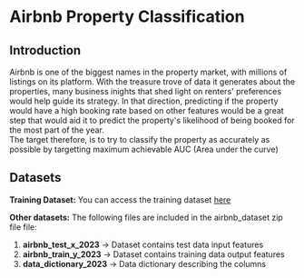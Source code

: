 # Airbnb Property Classification

## Introduction
Airbnb is one of the biggest names in the property market, with millions of listings on its platform. With the treasure trove of data it generates about the properties, many business inights that shed light on renters' preferences would help guide its strategy. In that direction, predicting if the property would have a high booking rate based on other features would be a great step that would aid it to predict the property's likelihood of being booked for the most part of the year.  
The target therefore, is to try to classify the property as accurately as possible by targetting maximum achievable AUC (Area under the curve)

## Datasets

**Training Dataset:**
You can access the training dataset [here](https://umd0-my.sharepoint.com/:x:/g/personal/svpatil_umd_edu/EU4A454xVJBAouxGGi9aVUUBfa2PYL5ty2vxzp6_04DKFw?e=AEl4Rf)

**Other datasets:**
The following files are included in the airbnb_dataset zip file file:
1. **airbnb_test_x_2023**   -> Dataset contains test data input features
2. **airbnb_train_y_2023**  -> Dataset contains training data output features
3. **data_dictionary_2023** -> Data dictionary describing the columns
